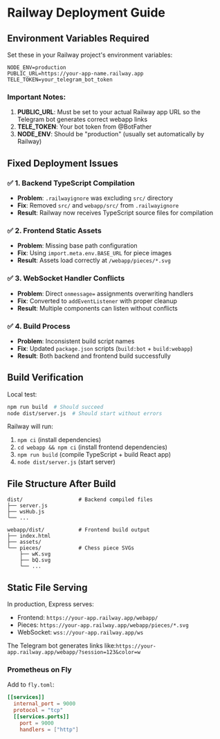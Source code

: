 # Railway Deployment Guide

## Environment Variables Required

Set these in your Railway project's environment variables:

```env
NODE_ENV=production
PUBLIC_URL=https://your-app-name.railway.app
TELE_TOKEN=your_telegram_bot_token
```

### Important Notes:

1. **PUBLIC_URL**: Must be set to your actual Railway app URL so the Telegram bot generates correct webapp links
2. **TELE_TOKEN**: Your bot token from @BotFather
3. **NODE_ENV**: Should be "production" (usually set automatically by Railway)

## Fixed Deployment Issues

### ✅ 1. Backend TypeScript Compilation
- **Problem**: `.railwayignore` was excluding `src/` directory
- **Fix**: Removed `src/` and `webapp/src/` from `.railwayignore`
- **Result**: Railway now receives TypeScript source files for compilation

### ✅ 2. Frontend Static Assets
- **Problem**: Missing base path configuration
- **Fix**: Using `import.meta.env.BASE_URL` for piece images
- **Result**: Assets load correctly at `/webapp/pieces/*.svg`

### ✅ 3. WebSocket Handler Conflicts
- **Problem**: Direct `onmessage=` assignments overwriting handlers
- **Fix**: Converted to `addEventListener` with proper cleanup
- **Result**: Multiple components can listen without conflicts

### ✅ 4. Build Process
- **Problem**: Inconsistent build script names
- **Fix**: Updated `package.json` scripts (`build:bot` + `build:webapp`)
- **Result**: Both backend and frontend build successfully

## Build Verification

Local test:
```bash
npm run build  # Should succeed
node dist/server.js  # Should start without errors
```

Railway will run:
1. `npm ci` (install dependencies)
2. `cd webapp && npm ci` (install frontend dependencies)  
3. `npm run build` (compile TypeScript + build React app)
4. `node dist/server.js` (start server)

## File Structure After Build

```
dist/                  # Backend compiled files
├── server.js
├── wsHub.js
└── ...

webapp/dist/           # Frontend build output
├── index.html
├── assets/
└── pieces/            # Chess piece SVGs
    ├── wK.svg
    ├── bQ.svg
    └── ...
```

## Static File Serving

In production, Express serves:
- Frontend: `https://your-app.railway.app/webapp/`
- Pieces: `https://your-app.railway.app/webapp/pieces/*.svg`
- WebSocket: `wss://your-app.railway.app/ws`

The Telegram bot generates links like:`https://your-app.railway.app/webapp/?session=123&color=w` 
### Prometheus on Fly
Add to `fly.toml`:
```toml
[[services]]
  internal_port = 9000
  protocol = "tcp"
  [[services.ports]]
    port = 9000
    handlers = ["http"]
```

